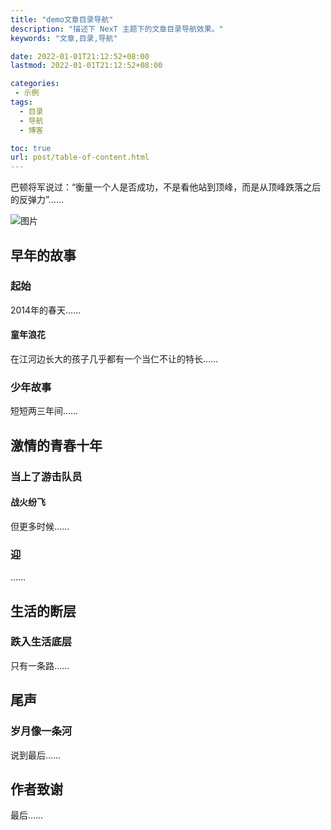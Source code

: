 ```yaml
---
title: "demo文章目录导航"
description: "描述下 NexT 主题下的文章目录导航效果。"
keywords: "文章,目录,导航"

date: 2022-01-01T21:12:52+08:00
lastmod: 2022-01-01T21:12:52+08:00

categories:
 - 示例
tags:
  - 目录
  - 导航
  - 博客

toc: true
url: post/table-of-content.html
---
```


巴顿将军说过：“衡量一个人是否成功，不是看他站到顶峰，而是从顶峰跌落之后的反弹力”……

<!--more-->

![图片](/)

## 早年的故事

### 起始

2014年的春天……

#### 童年浪花

在江河边长大的孩子几乎都有一个当仁不让的特长……

### 少年故事

短短两三年间……

## 激情的青春十年

### 当上了游击队员

#### 战火纷飞

但更多时候……

### 迎

……

## 生活的断层

### 跌入生活底层

只有一条路……

## 尾声

### 岁月像一条河

说到最后……

## 作者致谢


最后……
